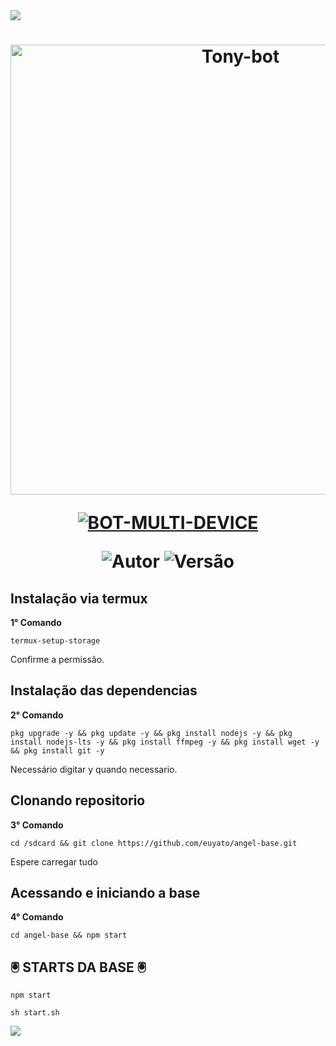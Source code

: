 <img src="https://readme-typing-svg.herokuapp.com/?font=mono&size=30&duration=4000&color=FF0000&center=falso&vCenter=falso&lines=Tony-bot-v1">      

<h1 align="center">
<p>
<img src= "https://files.catbox.moe/4x6klr.jpg" alt="Tony-bot" width="720">
</p>

<p align="center">
<a href="#"><img title="BOT-MULTI-DEVICE" src="https://img.shields.io/badge/BOT•MULTI•DEVICE-blue?&style=for-the-badge"></a>
</p>

<p align="center">
<img title="Autor" src="https://img.shields.io/badge/Autor-@dev_matheus1.0-orange.svg?style=for-the-badge&logo=github"></a>
<img title="Versão" src="https://img.shields.io/badge/Versão-1.0.1-orange.svg?style=for-the-badge&logo=github"></a>
</p>

## Instalação via termux
**1° Comando**
```
termux-setup-storage
```
Confirme a permissão.

## Instalação das dependencias
**2° Comando**
```
pkg upgrade -y && pkg update -y && pkg install nodejs -y && pkg install nodejs-lts -y && pkg install ffmpeg -y && pkg install wget -y && pkg install git -y
```
Necessário digitar y quando necessario.

## Clonando repositorio
**3° Comando**
```
cd /sdcard && git clone https://github.com/euyato/angel-base.git
```
Espere carregar tudo

## Acessando e iniciando a base
**4° Comando**
```
cd angel-base && npm start
```

## 🖲️ STARTS DA BASE 🖲
```
npm start
```
```
sh start.sh
```

<img src="https://readme-typing-svg.herokuapp.com/?font=mono&size=30&duration=4000&color=FF0000&center=falso&vCenter=falso&lines=YAKASHI-BOT"> 
